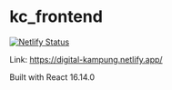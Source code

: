 # kc_frontend

[![Netlify Status](https://api.netlify.com/api/v1/badges/2822f9b2-8046-4b3d-bd20-bc166e478928/deploy-status)](https://app.netlify.com/sites/digital-kampung/deploys)

Link: https://digital-kampung.netlify.app/

Built with React 16.14.0
